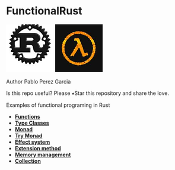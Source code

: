 # FunctionalRust
![My image](img/rust.jpg)
![My image](img/lambda.jpg)

Author Pablo Perez Garcia

Is this repo useful? Please ⭑Star this repository and share the love.

Examples of functional programing in Rust

* **[Functions](src/functions.rs)**
* **[Type Classes](src/type_classes.rs)**
* **[Monad](src/monad.rs)**
* **[Try Monad](src/try_monad.rs)**
* **[Effect system](src/effect_system.rs)**
* **[Extension method](src/extension_method.rs)**
* **[Memory management](src/memory_management.rs)**
* **[Collection](src/collection.rs)**

